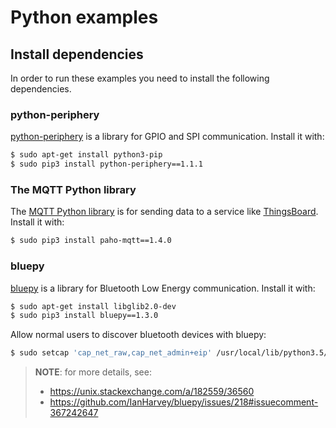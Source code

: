 # Python examples

## Install dependencies

In order to run these examples you need to install the following dependencies.

### python-periphery

[python-periphery](https://github.com/vsergeev/python-periphery) is a library for GPIO and SPI
communication. Install it with:

```bash
$ sudo apt-get install python3-pip
$ sudo pip3 install python-periphery==1.1.1
```

### The MQTT Python library

The
[MQTT Python library](https://thingsboard.io/docs/samples/raspberry/gpio/#mqtt-library-installation)
is for sending data to a service like [ThingsBoard](https://thingsboard.io/). Install it with:

```bash
$ sudo pip3 install paho-mqtt==1.4.0
```

### bluepy

[bluepy](https://github.com/IanHarvey/bluepy) is a library for Bluetooth Low Energy communication.
Install it with:

```bash
$ sudo apt-get install libglib2.0-dev
$ sudo pip3 install bluepy==1.3.0
```

Allow normal users to discover bluetooth devices with bluepy:

```bash
$ sudo setcap 'cap_net_raw,cap_net_admin+eip' /usr/local/lib/python3.5/dist-packages/bluepy/bluepy-helper
```

> **NOTE**: for more details, see:
>
> * https://unix.stackexchange.com/a/182559/36560
> * https://github.com/IanHarvey/bluepy/issues/218#issuecomment-367242647
